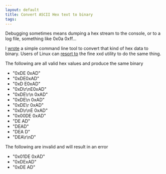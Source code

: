 ```yaml
---
layout: default
title: Convert ASCII Hex text to binary
tags:
---
```


Debugging sometimes means dumping a hex stream to the console, or to a log file, something like 0x0a 0xff...

I [wrote](https://github.com/tewarid/net-hex-to-bin) a simple command line tool to convert that kind of hex data to binary. Users of Linux can [resort to](http://www.linuxjournal.com/content/doing-reverse-hex-dump) the fine xxd utility to do the same thing.

The following are all valid hex values and produce the same binary

* "0xDE 0xAD"
* "0xDE0xAD"
* "0xD E0xAD"
* "0xD\r\nE0xAD"
* "0xDE\r\n 0xAD"
* "0xDE\n 0xAD"
* "0xDE\r 0xAD"
* "0xD\r\nE 0xAD"
* "0x00DE 0xAD"
* "DE AD"
* "DEAD"
* "DEA D"
* "DEA\r\nD"

The following are invalid and will result in an error

* "0x01DE 0xAD"
* "0xDExAD"
* "0xDE AD"
